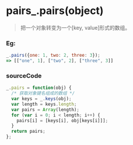 # pairs_.pairs(object) 
> 把一个对象转变为一个[key, value]形式的数组。

### Eg:
```js
_.pairs({one: 1, two: 2, three: 3});
=> [["one", 1], ["two", 2], ["three", 3]]
```

### sourceCode
```js
_.pairs = function(obj) {
  /* 获取对象键名组成的数组 */
  var keys = _.keys(obj);
  var length = keys.length;
  var pairs = Array(length);
  for (var i = 0; i < length; i++) {
    pairs[i] = [keys[i], obj[keys[i]]];
  }
  return pairs;
};
```
